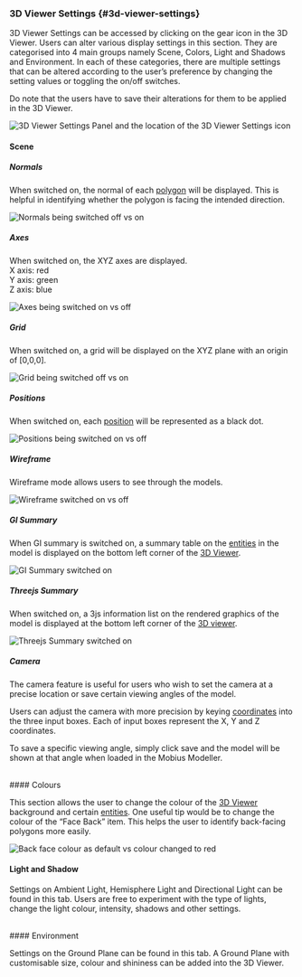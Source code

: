 ### 3D Viewer Settings {#3d-viewer-settings}

3D Viewer Settings can be accessed by clicking on the gear icon in the 3D Viewer. Users can alter various display settings in this section. They are categorised into 4 main groups namely Scene, Colors, Light and Shadows and Environment. In each of these categories, there are multiple settings that can be altered according to the user’s preference by changing the setting values or toggling the on/off switches.<br>

Do note that the users have to save their alterations for them to be applied in the 3D Viewer.

![3D Viewer Settings Panel and the location of the 3D Viewer Settings icon](..\..\assets\chapter_1_assets\3DViewerSettings.png)

#### Scene

##### Normals
When switched on, the normal of each [polygon](..\chapter_2_geo-info_data_model\Polygon.md) will be displayed. This is helpful in identifying whether the polygon is facing the intended direction. <Link to common errors in Normals>

![Normals being switched off vs on](..\..\assets\chapter_1_assets\Normals.png)
##### Axes 
When switched on, the XYZ axes are displayed. <br>
X axis: red <br>
Y axis: green <br>
Z axis: blue<br>

![Axes being switched on vs off](..\..\assets\chapter_1_assets\Axes.png)
##### Grid
When switched on, a grid will be displayed on the XYZ plane with an origin of [0,0,0].

![Grid being switched off vs on](..\..\assets\chapter_1_assets\Grid.png)
##### Positions
When switched on, each [position](/chapter_2_geo-info_data_model/Position.md) will be represented as a black dot.

![Positions being switched on vs off](..\..\assets\chapter_1_assets\Pos.png)
##### Wireframe <br>
Wireframe mode allows users to see through the models.

![Wireframe switched on vs off](..\..\assets\chapter_1_assets\Wireframe.png)
##### GI Summary 
When GI summary is switched on, a summary table on the [entities](..\chapter_2_geo-info_data_model\Entities.md) in the model is displayed on the bottom left corner of the [3D Viewer](3D_view.md).

![GI Summary switched on](..\..\assets\chapter_1_assets\GI.png)
##### Threejs Summary

When switched on, a 3js information list on the rendered graphics of the model is displayed at the bottom left corner of the [3D viewer](3D_view.md).

![Threejs Summary switched on](..\..\assets\chapter_1_assets\3JS.png)
##### Camera
The camera feature is useful for users who wish to set the camera at a precise location or save certain viewing angles of the model. 

Users can adjust the camera with more precision by keying [coordinates](..\chapter_2_geo-info_data_model\Position.md) into the three input boxes. Each of input boxes represent the X, Y and Z coordinates. 

To save a specific viewing angle, simply click save and the model will be shown at that angle when loaded in the Mobius Modeller.

<br>
#### Colours

This section allows the user to change the colour of the [3D Viewer](3D_view.md) background and certain [entities](..\chapter_2_geo-info_data_model\Entities.md). One useful tip would be to change the colour of the “Face Back” item. This helps the user to identify back-facing polygons more easily.

![Back face colour as default vs colour changed to red](..\..\assets\chapter_1_assets\Colour.png)

#### Light and Shadow

Settings on Ambient Light, Hemisphere Light and Directional Light can be found in this tab. Users are free to experiment with the type of lights, change the light colour, intensity, shadows and other settings.

<br>
#### Environment

Settings on the Ground Plane can be found in this tab. A Ground Plane with customisable size, colour and shininess can be added into the 3D Viewer. 